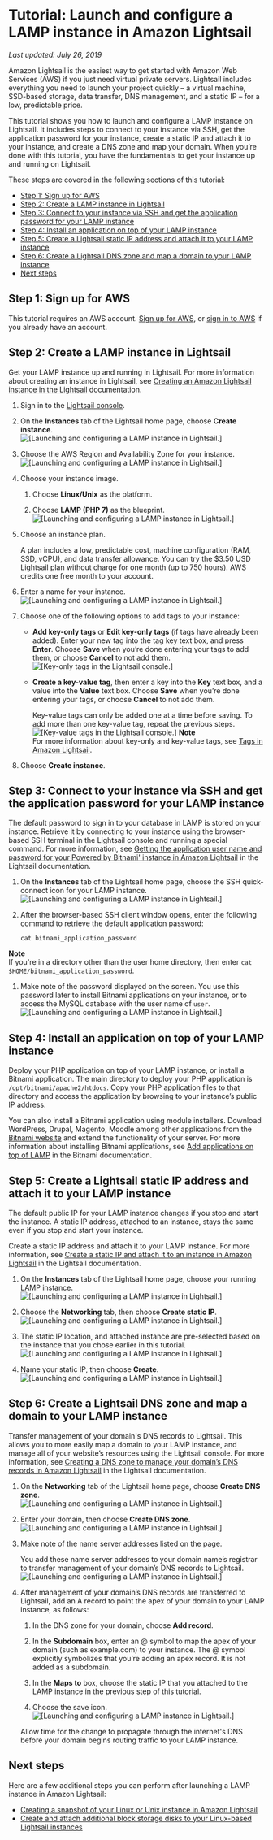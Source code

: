 # Tutorial: Launch and configure a LAMP instance in Amazon Lightsail<a name="amazon-lightsail-tutorial-launching-and-configuring-lamp"></a>

 *Last updated: July 26, 2019* 

Amazon Lightsail is the easiest way to get started with Amazon Web Services \(AWS\) if you just need virtual private servers\. Lightsail includes everything you need to launch your project quickly – a virtual machine, SSD\-based storage, data transfer, DNS management, and a static IP – for a low, predictable price\.

This tutorial shows you how to launch and configure a LAMP instance on Lightsail\. It includes steps to connect to your instance via SSH, get the application password for your instance, create a static IP and attach it to your instance, and create a DNS zone and map your domain\. When you’re done with this tutorial, you have the fundamentals to get your instance up and running on Lightsail\.

These steps are covered in the following sections of this tutorial:
+ [Step 1: Sign up for AWS](#tutorial-launching-and-configuring-lamp-sign-up-for-aws)
+ [Step 2: Create a LAMP instance in Lightsail](#create-a-lamp-instance)
+ [Step 3: Connect to your instance via SSH and get the application password for your LAMP instance](#tutorial-launching-and-configuring-lamp-connecting-to-your-instance-via-ssh)
+ [Step 4: Install an application on top of your LAMP instance](#install-an-application-on-lamp)
+ [Step 5: Create a Lightsail static IP address and attach it to your LAMP instance](#tutorial-launching-and-configuring-lamp-creating-a-lightsail-static-ip)
+ [Step 6: Create a Lightsail DNS zone and map a domain to your LAMP instance](#creating-a-dns-zone)
+ [Next steps](#tutorial-launching-and-configuring-lamp-next-steps)

## Step 1: Sign up for AWS<a name="tutorial-launching-and-configuring-lamp-sign-up-for-aws"></a>

This tutorial requires an AWS account\. [Sign up for AWS](https://console.aws.amazon.com/console/home), or [sign in to AWS](https://console.aws.amazon.com/console/home) if you already have an account\.

## Step 2: Create a LAMP instance in Lightsail<a name="create-a-lamp-instance"></a>

Get your LAMP instance up and running in Lightsail\. For more information about creating an instance in Lightsail, see [Creating an Amazon Lightsail instance in the Lightsail](how-to-create-amazon-lightsail-instance-virtual-private-server-vps.md) documentation\.

1. Sign in to the [Lightsail console](https://lightsail.aws.amazon.com/)\.

1. On the **Instances** tab of the Lightsail home page, choose **Create instance**\.  
![\[Launching and configuring a LAMP instance in Lightsail.\]](https://d9yljz1nd5001.cloudfront.net/en_us/cfefe1b500656f5beb2491eaf820d8f4/images/amazon-lamp-tutorial-01.png)

1. Choose the AWS Region and Availability Zone for your instance\.  
![\[Launching and configuring a LAMP instance in Lightsail.\]](https://d9yljz1nd5001.cloudfront.net/en_us/cfefe1b500656f5beb2491eaf820d8f4/images/amazon-wordpress-tutorial-02.png)

1. Choose your instance image\.

   1. Choose **Linux/Unix** as the platform\.

   1. Choose **LAMP \(PHP 7\)** as the blueprint\.  
![\[Launching and configuring a LAMP instance in Lightsail.\]](https://d9yljz1nd5001.cloudfront.net/en_us/cfefe1b500656f5beb2491eaf820d8f4/images/amazon-lamp-tutorial-03.png)

1. Choose an instance plan\.

   A plan includes a low, predictable cost, machine configuration \(RAM, SSD, vCPU\), and data transfer allowance\. You can try the $3\.50 USD Lightsail plan without charge for one month \(up to 750 hours\)\. AWS credits one free month to your account\.

1. Enter a name for your instance\.  
![\[Launching and configuring a LAMP instance in Lightsail.\]](https://d9yljz1nd5001.cloudfront.net/en_us/cfefe1b500656f5beb2491eaf820d8f4/images/amazon-lamp-tutorial-04.png)

1. Choose one of the following options to add tags to your instance:
   + **Add key\-only tags** or **Edit key\-only tags** \(if tags have already been added\)\. Enter your new tag into the tag key text box, and press **Enter**\. Choose **Save** when you’re done entering your tags to add them, or choose **Cancel** to not add them\.  
![\[Key-only tags in the Lightsail console.\]](https://d9yljz1nd5001.cloudfront.net/en_us/cfefe1b500656f5beb2491eaf820d8f4/images/amazon-lightsail-key-only-tags.png)
   + **Create a key\-value tag**, then enter a key into the **Key** text box, and a value into the **Value** text box\. Choose **Save** when you’re done entering your tags, or choose **Cancel** to not add them\.

     Key\-value tags can only be added one at a time before saving\. To add more than one key\-value tag, repeat the previous steps\.  
![\[Key-value tags in the Lightsail console.\]](https://d9yljz1nd5001.cloudfront.net/en_us/cfefe1b500656f5beb2491eaf820d8f4/images/amazon-lightsail-key-value-tag.png)
**Note**  
For more information about key\-only and key\-value tags, see [Tags in Amazon Lightsail](amazon-lightsail-tags.md)\.

1. Choose **Create instance**\.

## Step 3: Connect to your instance via SSH and get the application password for your LAMP instance<a name="tutorial-launching-and-configuring-lamp-connecting-to-your-instance-via-ssh"></a>

The default password to sign in to your database in LAMP is stored on your instance\. Retrieve it by connecting to your instance using the browser\-based SSH terminal in the Lightsail console and running a special command\. For more information, see [Getting the application user name and password for your Powered by Bitnami' instance in Amazon Lightsail](log-in-to-your-bitnami-application-running-on-amazon-lightsail.md) in the Lightsail documentation\.

1. On the **Instances** tab of the Lightsail home page, choose the SSH quick\-connect icon for your LAMP instance\.  
![\[Launching and configuring a LAMP instance in Lightsail.\]](https://d9yljz1nd5001.cloudfront.net/en_us/cfefe1b500656f5beb2491eaf820d8f4/images/amazon-lamp-tutorial-05.png)

1. After the browser\-based SSH client window opens, enter the following command to retrieve the default application password:

   ```
   cat bitnami_application_password
   ```
**Note**  
If you're in a directory other than the user home directory, then enter `cat $HOME/bitnami_application_password`\.

1. Make note of the password displayed on the screen\. You use this password later to install Bitnami applications on your instance, or to access the MySQL database with the user name of `user`\.  
![\[Launching and configuring a LAMP instance in Lightsail.\]](https://d9yljz1nd5001.cloudfront.net/en_us/cfefe1b500656f5beb2491eaf820d8f4/images/amazon-lamp-tutorial-06.png)

## Step 4: Install an application on top of your LAMP instance<a name="install-an-application-on-lamp"></a>

Deploy your PHP application on top of your LAMP instance, or install a Bitnami application\. The main directory to deploy your PHP application is `/opt/bitnami/apache2/htdocs`\. Copy your PHP application files to that directory and access the application by browsing to your instance’s public IP address\.

You can also install a Bitnami application using module installers\. Download WordPress, Drupal, Magento, Moodle among other applications from the [Bitnami website](https://bitnami.com/stack/lamp/modules) and extend the functionality of your server\. For more information about installing Bitnami applications, see [Add applications on top of LAMP](https://docs.bitnami.com/aws/infrastructure/lamp/get-started/add-applications-amp/) in the Bitnami documentation\.

## Step 5: Create a Lightsail static IP address and attach it to your LAMP instance<a name="tutorial-launching-and-configuring-lamp-creating-a-lightsail-static-ip"></a>

The default public IP for your LAMP instance changes if you stop and start the instance\. A static IP address, attached to an instance, stays the same even if you stop and start your instance\.

Create a static IP address and attach it to your LAMP instance\. For more information, see [Create a static IP and attach it to an instance in Amazon Lightsail](lightsail-create-static-ip.md) in the Lightsail documentation\.

1. On the **Instances** tab of the Lightsail home page, choose your running LAMP instance\.  
![\[Launching and configuring a LAMP instance in Lightsail.\]](https://d9yljz1nd5001.cloudfront.net/en_us/cfefe1b500656f5beb2491eaf820d8f4/images/amazon-lamp-tutorial-09.png)

1. Choose the **Networking** tab, then choose **Create static IP**\.  
![\[Launching and configuring a LAMP instance in Lightsail.\]](https://d9yljz1nd5001.cloudfront.net/en_us/cfefe1b500656f5beb2491eaf820d8f4/images/amazon-wordpress-tutorial-10.png)

1. The static IP location, and attached instance are pre\-selected based on the instance that you chose earlier in this tutorial\.  
![\[Launching and configuring a LAMP instance in Lightsail.\]](https://d9yljz1nd5001.cloudfront.net/en_us/cfefe1b500656f5beb2491eaf820d8f4/images/amazon-lamp-tutorial-11.png)

1. Name your static IP, then choose **Create**\.  
![\[Launching and configuring a LAMP instance in Lightsail.\]](https://d9yljz1nd5001.cloudfront.net/en_us/cfefe1b500656f5beb2491eaf820d8f4/images/amazon-wordpress-tutorial-12.png)

## Step 6: Create a Lightsail DNS zone and map a domain to your LAMP instance<a name="creating-a-dns-zone"></a>

Transfer management of your domain's DNS records to Lightsail\. This allows you to more easily map a domain to your LAMP instance, and manage all of your website’s resources using the Lightsail console\. For more information, see [Creating a DNS zone to manage your domain’s DNS records in Amazon Lightsail](lightsail-how-to-create-dns-entry.md) in the Lightsail documentation\.

1. On the **Networking** tab of the Lightsail home page, choose **Create DNS zone**\.  
![\[Launching and configuring a LAMP instance in Lightsail.\]](https://d9yljz1nd5001.cloudfront.net/en_us/cfefe1b500656f5beb2491eaf820d8f4/images/amazon-wordpress-tutorial-13.png)

1. Enter your domain, then choose **Create DNS zone**\.  
![\[Launching and configuring a LAMP instance in Lightsail.\]](https://d9yljz1nd5001.cloudfront.net/en_us/cfefe1b500656f5beb2491eaf820d8f4/images/amazon-wordpress-tutorial-14.png)

1. Make note of the name server addresses listed on the page\.

   You add these name server addresses to your domain name’s registrar to transfer management of your domain’s DNS records to Lightsail\.  
![\[Launching and configuring a LAMP instance in Lightsail.\]](https://d9yljz1nd5001.cloudfront.net/en_us/cfefe1b500656f5beb2491eaf820d8f4/images/amazon-wordpress-tutorial-15.png)

1. After management of your domain’s DNS records are transferred to Lightsail, add an A record to point the apex of your domain to your LAMP instance, as follows:

   1. In the DNS zone for your domain, choose **Add record**\.

   1. In the **Subdomain** box, enter an @ symbol to map the apex of your domain \(such as example\.com\) to your instance\. The @ symbol explicitly symbolizes that you’re adding an apex record\. It is not added as a subdomain\.

   1. In the **Maps to** box, choose the static IP that you attached to the LAMP instance in the previous step of this tutorial\.

   1. Choose the save icon\.  
![\[Launching and configuring a LAMP instance in Lightsail.\]](https://d9yljz1nd5001.cloudfront.net/en_us/cfefe1b500656f5beb2491eaf820d8f4/images/amazon-wordpress-tutorial-16.png)

   Allow time for the change to propagate through the internet's DNS before your domain begins routing traffic to your LAMP instance\.

## Next steps<a name="tutorial-launching-and-configuring-lamp-next-steps"></a>

Here are a few additional steps you can perform after launching a LAMP instance in Amazon Lightsail:
+ [Creating a snapshot of your Linux or Unix instance in Amazon Lightsail](lightsail-how-to-create-a-snapshot-of-your-instance.md)
+ [Create and attach additional block storage disks to your Linux\-based Lightsail instances](create-and-attach-additional-block-storage-disks-linux-unix.md)